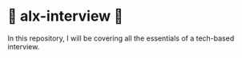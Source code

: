 # :shell: alx-interview :shell:

In this repository, I will be covering all the essentials of a tech-based interview.
